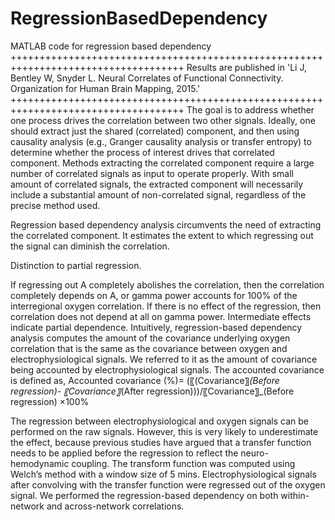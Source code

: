 # RegressionBasedDependency
MATLAB code for regression based dependency 
++++++++++++++++++++++++++++++++++++++++++++++++++++++++++++++++++++++++++++++++++++
Results are published in 'Li J, Bentley W, Snyder L. Neural Correlates of Functional Connectivity. Organization for Human Brain Mapping, 2015.'
++++++++++++++++++++++++++++++++++++++++++++++++++++++++++++++++++++++++++++++++++++
The goal is to address whether one process drives the correlation between two other signals. Ideally, one should extract just the shared (correlated) component, and then using causality analysis (e.g., Granger causality analysis or transfer entropy) to determine whether the process of interest drives that correlated component. Methods extracting the correlated component require a large number of correlated signals as input to operate properly. With small amount of correlated signals, the extracted component will necessarily include a substantial amount of non-correlated signal, regardless of the precise method used.

Regression based dependency analysis circumvents the need of extracting the correlated component. It estimates the extent to which regressing out the signal can diminish the correlation.  

Distinction to partial regression. 


If regressing out A completely abolishes the correlation, then the correlation completely depends on A, or gamma power accounts for 100% of the interregional oxygen correlation. If there is no effect of the regression, then correlation does not depend at all on gamma power. Intermediate effects indicate partial dependence. 
Intuitively, regression-based dependency analysis computes the amount of the covariance underlying oxygen correlation that is the same as the covariance between oxygen and electrophysiological signals. We referred to it as the amount of covariance being accounted by electrophysiological signals. The accounted covariance is defined as,
 	Accounted covariance (%)=                                                     (〖(Covariance〗_(Before regression)- 〖Covariance〗_(After regression)))/〖Covariance〗_(Before regression) ×100%

The regression between electrophysiological and oxygen signals can be performed on the raw signals. However, this is very likely to underestimate the effect, because previous studies have argued that a transfer function needs to be applied before the regression to reflect the neuro-hemodynamic coupling. The transform function was computed using Welch’s method with a window size of 5 mins. Electrophysiological signals after convolving with the transfer function were regressed out of the oxygen signal. 
We performed the regression-based dependency on both within-network and across-network correlations.

